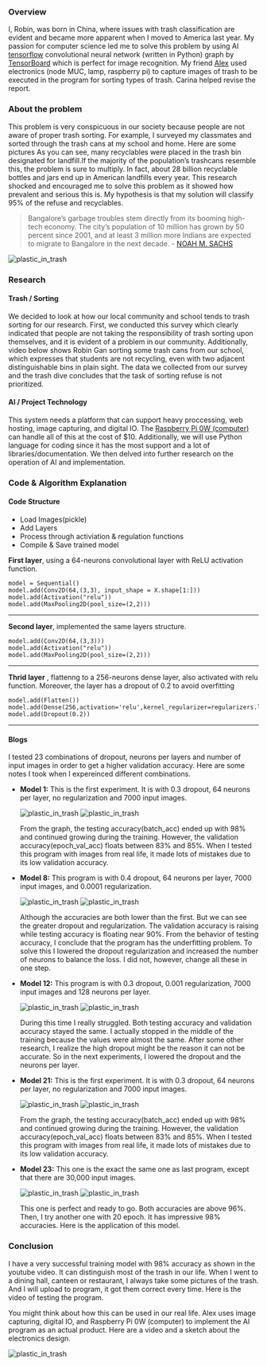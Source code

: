 ### Overview

I, Robin, was born in China, where issues with trash classification are
evident and became more apparent when I moved to America last year. My
passion for computer science led me to solve this problem by using AI
[tensorflow](https://www.tensorflow.org/) convolutional neural network
(written in Python) graph by
[TensorBoard](https://www.tensorflow.org/guide/summaries_and_tensorboard)
which is perfect for image recognition. My friend
[Alex](http://alexlynd.com/) used electronics (node MUC, lamp, raspberry
pi) to capture images of trash to be executed in the program for sorting
types of trash. Carina helped revise the report.

### About the problem

This problem is very conspicuous in our society because people are not
aware of proper trash sorting. For example, I surveyed my classmates and
sorted through the trash cans at my school and home. Here are some
pictures As you can see, many recyclables were placed in the trash bin
designated for landfill.If the majority of the population’s trashcans
resemble this, the problem is sure to multiply. In fact, about 28
billion recyclable bottles and jars end up in American landfills every
year. This research shocked and encouraged me to solve this problem as
it showed how prevalent and serious this is. My hypothesis is that my
solution will classify 95% of the refuse and recyclables.

> Bangalore’s garbage troubles stem directly from its booming high-tech
> economy. The city’s population of 10 million has grown by 50 percent
> since 2001, and at least 3 million more Indians are expected to
> migrate to Bangalore in the next decade. - [NOAH M.
> SACHS](https://www.theatlantic.com/international/archive/2014/06/confessions-of-a-trash-tourist-india/373118/)

![plastic\_in\_trash](https://robinwebsite7.000webhostapp.com/images/project/Google_Science_Fair_2018/plastic_in_trash.jpeg)

### Research

#### Trash / Sorting

We decided to look at how our local community and school tends to trash
sorting for our research. First, we conducted this survey which clearly
indicated that people are not taking the responsibility of trash sorting
upon themselves, and it is evident of a problem in our community.
Additionally, video below shows Robin Gan sorting some trash cans from
our school, which expresses that students are not recycling, even with
two adjacent distinguishable bins in plain sight. The data we collected
from our survey and the trash dive concludes that the task of sorting
refuse is not prioritized.

#### AI / Project Technology

This system needs a platform that can support heavy proccessing, web
hosting, image capturing, and digital IO. The [Raspberry Pi 0W
(computer)](https://www.raspberrypi.org/magpi/pi-zero-w/) can handle all
of this at the cost of \$10. Additionally, we will use Python language
for coding since it has the most support and a lot of
libraries/documentation. We then delved into further research on the
operation of Al and implementation.

### Code & Algorithm Explanation

#### Code Structure

-   Load Images(pickle)
-   Add Layers
-   Process through activiation & regulation functions
-   Compile & Save trained model

**First layer**, using a 64-neurons convolutional layer with ReLU
activation function.

    model = Sequential()
    model.add(Conv2D(64,(3,3), input_shape = X.shape[1:]))
    model.add(Activation("relu"))
    model.add(MaxPooling2D(pool_size=(2,2)))
                

* * * * *

**Second layer**, implemented the same layers structure.

    model.add(Conv2D(64,(3,3)))
    model.add(Activation("relu"))
    model.add(MaxPooling2D(pool_size=(2,2)))
                

* * * * *

**Thrid layer** , flattenng to a 256-neurons dense layer, also activated
with relu function. Moreover, the layer has a dropout of 0.2 to avoid
overfitting

    model.add(Flatten())
    model.add(Dense(256,activation='relu',kernel_regularizer=regularizers.l2(0.001)))
    model.add(Dropout(0.2))
                

* * * * *

#### Blogs

I tested 23 combinations of dropout, neurons per layers and number of
input images in order to get a higher validation accuracy. Here are some
notes I took when I expereinced different combinations.

-   **Model 1:** This is the first experiment. It is with 0.3 dropout,
    64 neurons per layer, no regularization and 7000 input images.

    ![plastic\_in\_trash](https://robinwebsite7.000webhostapp.com/images/project/Google_Science_Fair_2018/11.png)
    ![plastic\_in\_trash](https://robinwebsite7.000webhostapp.com/images/project/Google_Science_Fair_2018/12.png)

    From the graph, the testing accuracy(batch\_acc) ended up with 98%
    and continued growing during the training. However, the validation
    accuracy(epoch\_val\_acc) floats between 83% and 85%. When I tested
    this program with images from real life, it made lots of mistakes
    due to its low validation accuracy.

-   **Model 8:** This program is with 0.4 dropout, 64 neurons per layer,
    7000 input images, and 0.0001 regularization.

    ![plastic\_in\_trash](https://robinwebsite7.000webhostapp.com/images/project/Google_Science_Fair_2018/81.png)
    ![plastic\_in\_trash](https://robinwebsite7.000webhostapp.com/images/project/Google_Science_Fair_2018/82.png)

    Although the accuracies are both lower than the first. But we can
    see the greater dropout and regularization. The validation accuracy
    is raising while testing accuracy is floating near 90%. From the
    behavior of testing accuracy, I conclude that the program has the
    underfitting problem. To solve this I lowered the dropout
    regularization and increased the number of neurons to balance the
    loss. I did not, however, change all these in one step.

-   **Model 12:** This program is with 0.3 dropout, 0.001
    regularization, 7000 input images and 128 neurons per layer.

    ![plastic\_in\_trash](https://robinwebsite7.000webhostapp.com/images/project/Google_Science_Fair_2018/121.png)
    ![plastic\_in\_trash](https://robinwebsite7.000webhostapp.com/images/project/Google_Science_Fair_2018/122.png)

    During this time I really struggled. Both testing accuracy and
    validation accuracy stayed the same. I actually stopped in the
    middle of the training because the values were almost the same.
    After some other research, I realize the high dropout might be the
    reason it can not be accurate. So in the next experiments, I lowered
    the dropout and the neurons per layer.

-   **Model 21:** This is the first experiment. It is with 0.3 dropout,
    64 neurons per layer, no regularization and 7000 input images.

    ![plastic\_in\_trash](https://robinwebsite7.000webhostapp.com/images/project/Google_Science_Fair_2018/192.png)
    ![plastic\_in\_trash](https://robinwebsite7.000webhostapp.com/images/project/Google_Science_Fair_2018/221.png)

    From the graph, the testing accuracy(batch\_acc) ended up with 98%
    and continued growing during the training. However, the validation
    accuracy(epoch\_val\_acc) floats between 83% and 85%. When I tested
    this program with images from real life, it made lots of mistakes
    due to its low validation accuracy.

-   **Model 23:** This one is the exact the same one as last program,
    except that there are 30,000 input images.

    ![plastic\_in\_trash](https://robinwebsite7.000webhostapp.com/images/project/Google_Science_Fair_2018/231.png)
    ![plastic\_in\_trash](https://robinwebsite7.000webhostapp.com/images/project/Google_Science_Fair_2018/232.png)

    This one is perfect and ready to go. Both accuracies are above 96%.
    Then, I try another one with 20 epoch. It has impressive 98%
    accuracies. Here is the application of this model.

### Conclusion

I have a very successful training model with 98% accuracy as shown in
the youtube video. It can distinguish most of the trash in our life.
When I went to a dining hall, canteen or restaurant, I always take some
pictures of the trash. And I will upload to program, it got them correct
every time. Here is the video of testing the program.

You might think about how this can be used in our real life. Alex uses
image capturing, digital IO, and Raspberry Pi 0W (computer) to implement
the AI program as an actual product. Here are a video and a sketch about
the electronics design.

![plastic\_in\_trash](https://robinwebsite7.000webhostapp.com/images/project/Google_Science_Fair_2018/electronics.jpg)
